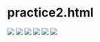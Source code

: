 # practice2.html
![](https://raw.githubusercontent.com/rlflflflflflflfl/practice2.html/master/%EC%BA%A1%EC%B2%98.PNG)
![](https://raw.githubusercontent.com/rlflflflflflflfl/practice2.html/master/%EC%BA%A1%EC%B2%982.PNG)
![](https://raw.githubusercontent.com/rlflflflflflflfl/practice2.html/master/%EC%BA%A1%EC%B2%982.PNG)
![](https://raw.githubusercontent.com/rlflflflflflflfl/practice2.html/master/%EC%BA%A1%EC%B2%983.PNG)
![](https://raw.githubusercontent.com/rlflflflflflflfl/practice2.html/master/%EC%BA%A1%EC%B2%984.PNG)
![](https://raw.githubusercontent.com/rlflflflflflflfl/practice2.html/master/%EC%BA%A1%EC%B2%985.PNG)
